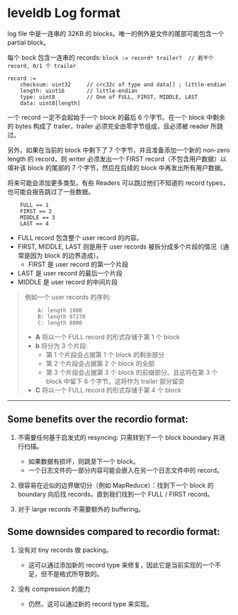 leveldb Log format
==================
log file 中是一连串的 32KB 的 blocks。唯一的例外是文件的尾部可能包含一个 partial block。

每个 bock 包含一连串的 records: `block := record* trailer?  // 若干个 record, 0/1 个 trailer`
```
record :=
    checksum: uint32     // crc32c of type and data[] ; little-endian
    length: uint16       // little-endian
    type: uint8          // One of FULL, FIRST, MIDDLE, LAST
    data: uint8[length]
```

一个 record 一定不会起始于一个 block 的最后 6 个字节。在一个 block 中剩余的 bytes 构成了 trailer，trailer 必须完全由零字节组成，且必须被 reader 所跳过。

另外，如果在当前的 block 中剩下了 7 个字节，并且准备添加一个新的 non-zero length 的 record，则 writer 必须发出一个 FIRST record（不包含用户数据）以填补该 block 的尾部的 7 个字节，然后在后续的 block 中再发出所有用户数据。

将来可能会添加更多类型。有些 Readers 可以跳过他们不知道的 record types，也可能会报告跳过了一些数据。

```
    FULL == 1
    FIRST == 2
    MIDDLE == 3
    LAST == 4
```
- FULL record 包含整个 user record 的内容。
- FIRST, MIDDLE, LAST 则是用于 user records 被拆分成多个片段的情况（通常是因为 block 的边界造成）。
  - FIRST 是 user record 的第一个片段
- LAST 是 user record 的最后一个片段
- MIDDLE 是 user record 的中间片段

> 例如一个 user records 的序列:
> ```
>     A: length 1000
>     B: length 97270
>     C: length 8000
> ```
> - **A** 将以一个 FULL record 的形式存储于第 1 个 block
> - **b** 将分为 3 个片段:
>   - 第 1 个片段会占据第 1 个 block 的剩余部分
>   - 第 2 个片段会占据第 2 个 block 的全部
>   - 第 3 个片段会占据第 3 个 block 的前缀部分。且这将在第 3 个 block 中留下 6 个字节，这将作为 trailer 部分留空
> - **C** 将以一个 FULL record 的形式存储于第 4 个 block

----

## Some benefits over the recordio format:
1. 不需要任何基于启发式的 resyncing: 只需转到下一个 block boundary 并进行扫描。
   - 如果数据有损坏，则跳至下一个 block。
   - 一个日志文件的一部分内容可能会嵌入在另一个日志文件中的 record。

2. 很容易在近似的边界做切分（例如 MapReduce）：找到下一个 block 的 boundary 向后找 records，直到我们找到一个 FULL / FIRST record。

3. 对于 large records 不需要额外的 buffering。

## Some downsides compared to recordio format:
1. 没有对 tiny records 做 packing。
    - 这可以通过添加新的 record type 来修复，因此它是当前实现的一个不足，但不是格式所导致的。

2. 没有 compression 的能力
    - 仍然，这可以通过新的 record type 来实现。